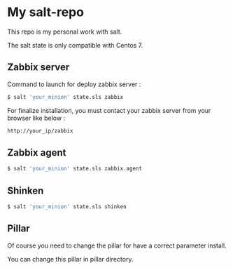 # My salt-repo

This repo is my personal work with salt.

The salt state is only compatible with Centos 7.

## Zabbix server

Command to launch for deploy zabbix server :

 ```bash
 $ salt 'your_minion' state.sls zabbix
 ```
For finalize installation, you must contact your zabbix server from your browser like below :

```bash
http://your_ip/zabbix
```

## Zabbix agent 

 ```bash
 $ salt 'your_minion' state.sls zabbix.agent
 ```

## Shinken

 ```bash
 $ salt 'your_minion' state.sls shinken
 ```
## Pillar

Of course you need to change the pillar for have a correct parameter install.

You can change this pillar in pillar directory.